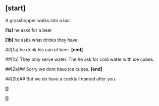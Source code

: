 ## [start]
A grasshopper walks into a bar.

**[1a]** he asks for a beer

**[1b]** he asks what drinks they have

##[1a] he drink his can of beer.
**[end]**

##[1b] They only serve water.
The he ask for cold water with ice cubes.

##[2a]## Sorry we dont have ice cubes.
**[end]**

##[2b]## But we do have a cocktail named after you.

**[]**

**[]**
